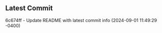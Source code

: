 
## Latest Commit
6c674ff - Update README with latest commit info (2024-09-01 11:49:29 -0400) <Yunxi-Zhou>
